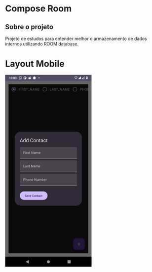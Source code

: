 # Compose Room

## Sobre o projeto
Projeto de estudos para entender melhor o armazenamento de dados internos utilizando ROOM database.

# Layout Mobile
![Mobile 1](room_compose.png)
